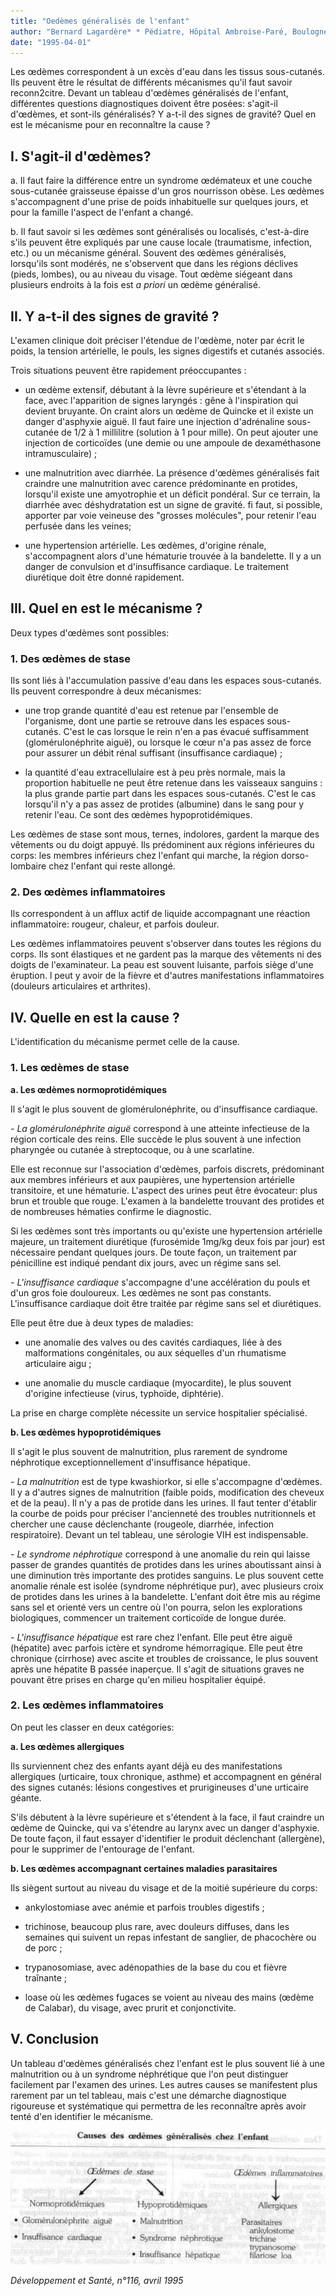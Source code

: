 ```yaml
---
title: "Oedèmes généralisés de l'enfant"
author: "Bernard Lagardère* * Pédiatre, Hôpital Ambroise-Paré, Boulogne-Billancourt, France."
date: "1995-04-01"
---
```


Les œdèmes correspondent à un excès d'eau dans les tissus sous-cutanés. Ils peuvent être le résultat de différents mécanismes qu'il faut savoir reconn2citre. Devant un tableau d'œdèmes généralisés de l'enfant, différentes questions diagnostiques doivent être posées: s'agit-il d'œdèmes, et sont-ils généralisés? Y a-t-il des signes de gravité? Quel en est le mécanisme pour en reconnaître la cause ?

## I. S'agit-il d'œdèmes?

a\. Il faut faire la différence entre un syndrome œdémateux et une couche sous-cutanée graisseuse épaisse d'un gros nourrisson obèse. Les œdèmes s'accompagnent d'une prise de poids inhabituelle sur quelques jours, et pour la famille l'aspect de l'enfant a changé.

b\. Il faut savoir si les œdèmes sont généralisés ou localisés, c'est-à-dire s'ils peuvent être expliqués par une cause locale (traumatisme, infection, etc.) ou un mécanisme général. Souvent des œdèmes généralisés, lorsqu'ils sont modérés, ne s'observent que dans les régions déclives (pieds, lombes), ou au niveau du visage. Tout œdème siégeant dans plusieurs endroits à la fois est *a priori* un œdème généralisé.

## II. Y a-t-il des signes de gravité ?

L'examen clinique doit préciser l'étendue de l'œdème, noter par écrit le poids, la tension artérielle, le pouls, les signes digestifs et cutanés associés.

Trois situations peuvent être rapidement préoccupantes :

- un œdème extensif, débutant à la lèvre supérieure et s'étendant à la face, avec l'apparition de signes laryngés : gêne à l'inspiration qui devient bruyante. On craint alors un œdème de Quincke et il existe un danger d'asphyxie aiguë. Il faut faire une injection d'adrénaline sous-cutanée de 1/2 à 1 millilitre (solution à 1 pour mille). On peut ajouter une injection de corticoïdes (une demie ou une ampoule de dexaméthasone intramusculaire) ;

- une malnutrition avec diarrhée. La présence d'œdèmes généralisés fait craindre une malnutrition avec carence prédominante en protides, lorsqu'il existe une amyotrophie et un déficit pondéral. Sur ce terrain, la diarrhée avec déshydratation est un signe de gravité. fi faut, si possible, apporter par voie veineuse des "grosses molécules", pour retenir l'eau perfusée dans les veines;

- une hypertension artérielle. Les œdèmes, d'origine rénale, s'accompagnent alors d'une hématurie trouvée à la bandelette. Il y a un danger de convulsion et d'insuffisance cardiaque. Le traitement diurétique doit être donné rapidement.

## III. Quel en est le mécanisme ?

Deux types d'œdèmes sont possibles:

### 1. Des œdèmes de stase

Ils sont liés à l'accumulation passive d'eau dans les espaces sous-cutanés. Ils peuvent correspondre à deux mécanismes:

- une trop grande quantité d'eau est retenue par l'ensemble de l'organisme, dont une partie se retrouve dans les espaces sous-cutanés. C'est le cas lorsque le rein n'en a pas évacué suffisamment (glomérulonéphrite aiguë), ou lorsque le cœur n'a pas assez de force pour assurer un débit rénal suffisant (insuffisance cardiaque) ;

- la quantité d'eau extracellulaire est à peu près normale, mais la proportion habituelle ne peut être retenue dans les vaisseaux sanguins : la plus grande partie part dans les espaces sous-cutanés. C'est le cas lorsqu'il n'y a pas assez de protides (albumine) dans le sang pour y retenir l'eau. Ce sont des œdèmes hypoprotidémiques.

Les œdèmes de stase sont mous, ternes, indolores, gardent la marque des vêtements ou du doigt appuyé. Ils prédominent aux régions inférieures du corps: les membres inférieurs chez l'enfant qui marche, la région dorso-lombaire chez l'enfant qui reste allongé.

### 2. Des œdèmes inflammatoires

Ils correspondent à un afflux actif de liquide accompagnant une réaction inflammatoire: rougeur, chaleur, et parfois douleur.

Les œdèmes inflammatoires peuvent s'observer dans toutes les régions du corps. Ils sont élastiques et ne gardent pas la marque des vêtements ni des doigts de l'examinateur. La peau est souvent luisante, parfois siège d'une éruption. l peut y avoir de la fièvre et d'autres manifestations inflammatoires (douleurs articulaires et arthrites).

## IV. Quelle en est la cause ?

L'identification du mécanisme permet celle de la cause.

### 1. Les œdèmes de stase

**a. Les œdèmes normoprotidémiques**

Il s'agit le plus souvent de glomérulonéphrite, ou d'insuffisance cardiaque.

*- La glomérulonéphrite aiguë* correspond à une atteinte infectieuse de la région corticale des reins. Elle succède le plus souvent à une infection pharyngée ou cutanée à streptocoque, ou à une scarlatine.

Elle est reconnue sur l'association d'œdèmes, parfois discrets, prédominant aux membres inférieurs et aux paupières, une hypertension artérielle transitoire, et une hématurie. L'aspect des urines peut être évocateur: plus brun et trouble que rouge. L'examen à la bandelette trouvant des protides et de nombreuses hématies confirme le diagnostic.

Si les œdèmes sont très importants ou qu'existe une hypertension artérielle majeure, un traitement diurétique (furosémide 1mg/kg deux fois par jour) est nécessaire pendant quelques jours. De toute façon, un traitement par pénicilline est indiqué pendant dix jours, avec un régime sans sel.

*- L'insuffisance cardiaque* s'accompagne d'une accélération du pouls et d'un gros foie douloureux. Les œdèmes ne sont pas constants. L'insuffisance cardiaque doit être traitée par régime sans sel et diurétiques.

Elle peut être due à deux types de maladies:

- une anomalie des valves ou des cavités cardiaques, liée à des malformations congénitales, ou aux séquelles d'un rhumatisme articulaire aigu ;

- une anomalie du muscle cardiaque (myocardite), le plus souvent d'origine infectieuse (virus, typhoïde, diphtérie).

La prise en charge complète nécessite un service hospitalier spécialisé.

**b. Les œdèmes hypoprotidémiques**

Il s'agit le plus souvent de malnutrition, plus rarement de syndrome néphrotique exceptionnellement d'insuffisance hépatique.

*- La malnutrition* est de type kwashiorkor, si elle s'accompagne d'œdèmes. Il y a d'autres signes de malnutrition (faible poids, modification des cheveux et de la peau). Il n'y a pas de protide dans les urines. Il faut tenter d'établir la courbe de poids pour préciser l'ancienneté des troubles nutritionnels et chercher une cause déclenchante (rougeole, diarrhée, infection respiratoire). Devant un tel tableau, une sérologie VIH est indispensable.

*- Le syndrome néphrotique* correspond à une anomalie du rein qui laisse passer de grandes quantités de protides dans les urines aboutissant ainsi à une diminution très importante des protides sanguins. Le plus souvent cette anomalie rénale est isolée (syndrome néphrétique pur), avec plusieurs croix de protides dans les urines à la bandelette. L'enfant doit être mis au régime sans sel et orienté vers un centre où l'on pourra, selon les explorations biologiques, commencer un traitement corticoïde de longue durée.

*- L'insuffisance hépatique* est rare chez l'enfant. Elle peut être aiguë (hépatite) avec parfois ictère et syndrome hémorragique. Elle peut être chronique (cirrhose) avec ascite et troubles de croissance, le plus souvent après une hépatite B passée inaperçue. Il s'agit de situations graves ne pouvant être prises en charge qu'en milieu hospitalier équipé.

### 2. Les œdèmes inflammatoires

On peut les classer en deux catégories:

**a. Les œdèmes allergiques**

Ils surviennent chez des enfants ayant déjà eu des manifestations allergiques (urticaire, toux chronique, asthme) et accompagnent en général des signes cutanés: lésions congestives et prurigineuses d'une urticaire géante.

S'ils débutent à la lèvre supérieure et s'étendent à la face, il faut craindre un œdème de Quincke, qui va s'étendre au larynx avec un danger d'asphyxie. De toute façon, il faut essayer d'identifier le produit déclenchant (allergène), pour le supprimer de l'entourage de l'enfant.

**b. Les œdèmes accompagnant certaines maladies parasitaires**

Ils siègent surtout au niveau du visage et de la moitié supérieure du corps:

- ankylostomiase avec anémie et parfois troubles digestifs ;

- trichinose, beaucoup plus rare, avec douleurs diffuses, dans les semaines qui suivent un repas infestant de sanglier, de phacochère ou de porc ;

- trypanosomiase, avec adénopathies de la base du cou et fièvre traînante ;

- loase où les œdèmes fugaces se voient au niveau des mains (œdème de Calabar), du visage, avec prurit et conjonctivite.

## V. Conclusion

Un tableau d'œdèmes généralisés chez l'enfant est le plus souvent lié à une malnutrition ou à un syndrome néphrétique que l'on peut distinguer facilement par l'examen des urines. Les autres causes se manifestent plus rarement par un tel tableau, mais c'est une démarche diagnostique rigoureuse et systématique qui permettra de les reconnaître après avoir tenté d'en identifier le mécanisme.

![](i632-1.jpg)

*Développement et Santé, n°116, avril 1995*
